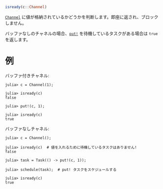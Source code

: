 ```julia
isready(c::Channel)
```

[`Channel`](@ref) に値が格納されているかどうかを判断します。即座に返され、ブロックしません。

バッファなしのチャネルの場合、[`put!`](@ref) を待機しているタスクがある場合は `true` を返します。

# 例

バッファ付きチャネル:

```jldoctest
julia> c = Channel(1);

julia> isready(c)
false

julia> put!(c, 1);

julia> isready(c)
true
```

バッファなしチャネル:

```jldoctest
julia> c = Channel();

julia> isready(c)  # 値を入れるために待機しているタスクはありません!
false

julia> task = Task(() -> put!(c, 1));

julia> schedule(task);  # put! タスクをスケジュールする

julia> isready(c)
true
```
